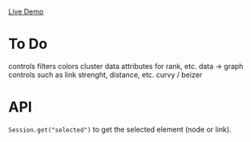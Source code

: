 
[Live Demo](http://reactive-force.meteor.com/)

# To Do

controls
filters
colors
cluster
data attributes for rank, etc.
data -> graph controls such as link strenght, distance, etc.
curvy / beizer


# API 

`Session.get("selected")` to get the selected element (node or link).